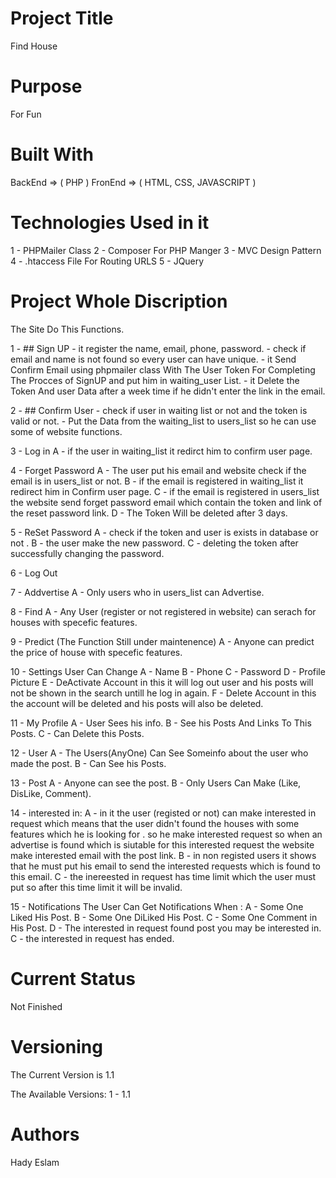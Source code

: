# Project Title
Find House

# Purpose
For Fun

# Built With
  BackEnd => ( PHP )
  FronEnd => ( HTML, CSS, JAVASCRIPT )

# Technologies Used in it
  1 - PHPMailer Class
  2 - Composer For PHP Manger
  3 - MVC Design Pattern
  4 - .htaccess File For Routing URLS
  5 - JQuery


# Project Whole Discription
  The Site Do This Functions.
  
  1 - ## Sign UP
    - it register the name, email, phone, password.
    - check if email and name is not found so every user can have unique.
    - it Send Confirm Email using phpmailer class With The User Token For Completing The Procces of SignUP and put him in waiting_user
          List.
    - it Delete the Token And user Data after a week time if he didn't enter the link in the email.
  
  2 - ## Confirm User
    - check if user in waiting list or not and the token is valid or not.
    - Put the Data from the waiting_list to users_list so he can use some of website functions.
  
  3 - Log in
    A - if the user in waiting_list it redirct him to confirm user page.
  
  4 - Forget Password
    A - The user put his email and website check if the email is in users_list or not.
    B - if the email is registered in waiting_list it redirect him in Confirm user page.
    C - if the email is registered in users_list the website send forget password email which contain the token and link of the reset
          password link.
    D - The Token Will be deleted after 3 days.
  
  5 - ReSet Password
    A - check if the token and user is exists in database or not .
    B - the user make the new password.
    C - deleting the token after successfully changing the password.
  
  6 - Log Out
  
  7 - Addvertise
    A - Only users who in users_list can Advertise.
  
  8 - Find
    A - Any User (register or not registered in website) can serach for houses with specefic features.
  
  9 - Predict (The Function Still under maintenence)
    A - Anyone can predict the price of house with specefic features.
  
  10 - Settings
    User Can Change
      A - Name
      B - Phone
      C - Password
      D - Profile Picture
      E - DeActivate Account
        in this it will log out user and his posts will not be shown in the search untill he log in again.
      F - Delete Account
        in this the account will be deleted and his posts will also be deleted.
  
  11 - My Profile
    A - User Sees his info.
    B - See his Posts And Links To This Posts.
    C - Can Delete this Posts.
  
  12 - User
    A - The Users(AnyOne) Can See Someinfo about the user who made the post.
    B - Can See his Posts.
  
  13 - Post
    A - Anyone can see the post.
    B - Only Users Can Make (Like, DisLike, Comment).
  
  14 - interested in:
    A - in it the user (registed or not) can make interested in request which means that the user didn't found the houses with some
        features which he is looking for . so he make interested request so when an advertise is found which is siutable for this
        interested request the website make interested email with the post link.
    B - in non registed users it shows that he must put his email to send the interested requests which is found to this email.
    C - the inereested in request has time limit which the user must put so after this time limit it will be invalid.
  
  15 - Notifications
    The User Can Get Notifications When :
      A - Some One Liked His Post.
      B - Some One DiLiked His Post.
      C - Some One Comment in His Post.
      D - The interested in request found post you may be interested in.
      C - the interested in request has ended.
    

# Current Status
  Not Finished

# Versioning
  The Current Version is 1.1
  
  The Available Versions:
    1 - 1.1
# Authors
  Hady Eslam
